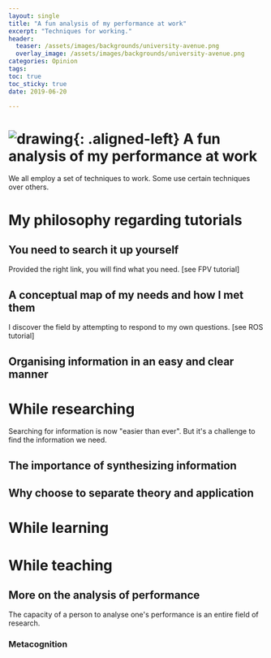 ```yaml
---
layout: single
title: "A fun analysis of my performance at work"
excerpt: "Techniques for working."
header:
  teaser: /assets/images/backgrounds/university-avenue.png
  overlay_image: /assets/images/backgrounds/university-avenue.png
categories: Opinion
tags:
toc: true
toc_sticky: true
date: 2019-06-20

---
```

# ![drawing](/assets/images/favicon.jpg){: .aligned-left} A fun analysis of my performance at work
We all employ a set of techniques to work.
Some use certain techniques over others.


# My philosophy regarding tutorials
## You need to search it up yourself
Provided the right link, you will find what you need.
[see FPV tutorial]
## A conceptual map of my needs and how I met them
I discover the field by attempting to respond to my own questions.
[see ROS tutorial]
## Organising information in an easy and clear manner

# While researching
Searching for information is now "easier than ever". But it's a challenge to find the information we need.
## The importance of synthesizing information

## Why choose to separate theory and application

# While learning

# While teaching


## More on the analysis of performance
The capacity of a person to analyse one's performance is an entire field of research.
### Metacognition
